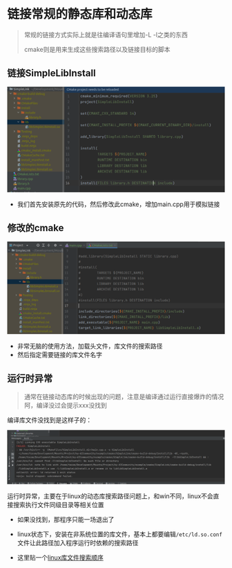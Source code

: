 # 链接常规的静态库和动态库

> 常规的链接方式实际上就是往编译语句里增加-L -l之类的东西
>
> cmake则是用来生成这些搜索路径以及链接目标的脚本

## 链接SimpleLibInstall

![image-20230305233016105](./assets/image-20230305233016105.png)

- 我们首先安装原先的代码，然后修改此cmake，增加main.cpp用于模拟链接

## 修改的cmake

![image-20230305234151997](./assets/image-20230305234151997.png)

- 非常无脑的使用方法，加载头文件，库文件的搜索路径
- 然后指定需要链接的库文件名字

## 运行时异常

> 通常在链接动态库的时候出现的问题，注意是编译通过运行直接爆炸的情况阿，编译没过会提示xxx没找到

编译库文件没找到是这样子的：

![image-20230305234521754](./assets/image-20230305234521754.png)

运行时异常，主要在于linux的动态库搜索路径问题上，和win不同，linux不会直接搜索执行文件同级目录等相关位置

- 如果没找到，那程序只能一场退出了
- linux状态下，安装在非系统位置的库文件，基本上都要编辑`/etc/ld.so.conf`文件让此路径加入程序运行时依赖的搜索路径

- 这里贴一个[linux库文件搜索顺序](https://blog.csdn.net/Once_fish_/article/details/122805687#:~:text=%E7%BC%96%E8%AF%91%E6%97%B6%EF%BC%8Cld-linux.so%E6%9F%A5%E6%89%BE%E5%85%B1%E4%BA%AB%E5%BA%93%E7%9A%84%E9%A1%BA%E5%BA%8F%EF%BC%9A%201%20ld-linux.so%E7%94%B1gcc%E7%9A%84spec%E6%96%87%E4%BB%B6%E4%B8%AD%E6%89%80%E8%AE%BE%E5%AE%9A%202%20gcc%20--print-search-dirs%E6%89%80%E6%89%93%E5%8D%B0%E5%87%BA%E7%9A%84%E8%B7%AF%E5%BE%84%EF%BC%8C%E4%B8%BB%E8%A6%81%E6%98%AFlibgcc_s.so%E7%AD%89%E5%BA%93%E3%80%82%20%E5%8F%AF%E4%BB%A5%E9%80%9A%E8%BF%87GCC_EXEC_PREFIX%E6%9D%A5%E8%AE%BE%E5%AE%9A%203,grep%20SEARCH%E2%80%9D%E6%9D%A5%E6%9F%A5%E7%9C%8B%EF%BC%89%205%20%E4%BA%8C%E8%BF%9B%E5%88%B6%E7%A8%8B%E5%BA%8F%E7%9A%84%E6%90%9C%E7%B4%A2%E8%B7%AF%E5%BE%84%E9%A1%BA%E5%BA%8F%E4%B8%BAPATH%E7%8E%AF%E5%A2%83%E5%8F%98%E9%87%8F%E4%B8%AD%E6%89%80%E8%AE%BE%E5%AE%9A%E3%80%82%20%E4%B8%80%E8%88%AC%2Fusr%2Flocal%2Fbin%E9%AB%98%E4%BA%8E%2Fusr%2Fbin%206%20%E7%BC%96%E8%AF%91%E6%97%B6%E7%9A%84%E5%A4%B4%E6%96%87%E4%BB%B6%E7%9A%84%E6%90%9C%E7%B4%A2%E8%B7%AF%E5%BE%84%E9%A1%BA%E5%BA%8F%EF%BC%8C%E4%B8%8Elibrary%E7%9A%84%E6%9F%A5%E6%89%BE%E9%A1%BA%E5%BA%8F%E7%B1%BB%E4%BC%BC%E3%80%82%20%E4%B8%80%E8%88%AC%2Fusr%2Flocal%2Finclude%E9%AB%98%E4%BA%8E%2Fusr%2Finclude)

